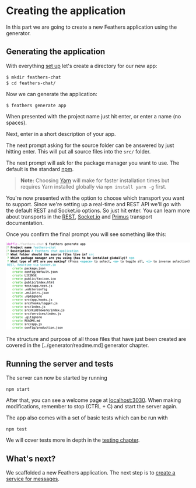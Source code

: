 # Creating the application

In this part we are going to create a new Feathers application using the generator.

## Generating the application

With everything [set up]() let's create a directory for our new app:

```
$ mkdir feathers-chat
$ cd feathers-chat/
```

Now we can generate the application:

```
$ feathers generate app
```

When presented with the project name just hit enter, or enter a name (no spaces).

Next, enter in a short description of your app.

The next prompt asking for the source folder can be answered by just hitting enter. This will put all source files into the `src/` folder.

The next prompt will ask for the package manager you want to use. The default is the standard [npm](https://www.npmjs.com/).

> **Note:** Choosing [Yarn](https://yarnpkg.com/en/) will make for faster installation times but requires Yarn installed globally via `npm install yarn -g` first.

You're now presented with the option to choose which transport you want to support. Since we're setting up a real-time and REST API we'll go with the default REST and Socket.io options. So just hit enter. You can learn more about transports in the [REST](../api/rest.md), [Socket.io](../api/socketio.md) and [Primus](../api/primus.md) transport documentation.

Once you confirm the final prompt you will see something like this:

![Final Configuration](./assets/creating.png)

The structure and purpose of all those files that have just been created are covered in the [../generator/readme.md] generator chapter.

## Running the server and tests

The server can now be started by running

```
npm start
```

After that, you can see a welcome page at [localhost:3030](http://localhost:3030). When making modifications, remember to stop (CTRL + C) and start the server again.

The app also comes with a set of basic tests which can be run with

```
npm test
```

We will cover tests more in depth in the [testing chapter](./testing.md).

## What's next?

We scaffolded a new Feathers application. The next step is to [create a service for messages](./service.md).
